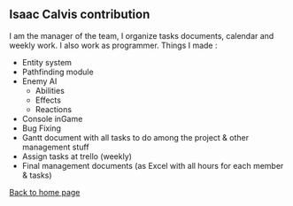 ## **Isaac Calvis contribution**

I am the manager of the team, I organize tasks documents, calendar and weekly work. I also work as programmer.
Things I made :

 - Entity system
 - Pathfinding module
 - Enemy AI
     - Abilities
     - Effects
     - Reactions
 - Console inGame
 - Bug Fixing
 - Gantt document with all tasks to do among the project & other management stuff
 - Assign tasks at trello (weekly)
 - Final management documents (as Excel with all hours for each member & tasks)

[Back to home page](https://softcactusteam.github.io/Warcraft-Heroes-Beyond-Time/)
